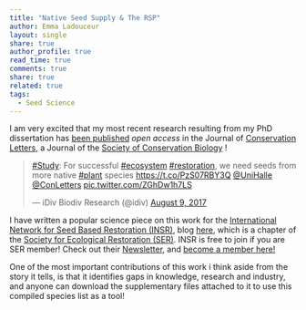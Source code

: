 ```yaml
---
title: "Native Seed Supply & The RSP"
author: Emma Ladouceur
layout: single
share: true
author_profile: true
read_time: true
comments: true
share: true
related: true
tags:
  - Seed Science
---
```


I am very excited that my most recent research resulting from my PhD dissertation has [been published](http://onlinelibrary.wiley.com/doi/10.1111/conl.12381/abstract) *open access* in the Journal of [Conservation Letters](http://bit.ly/1cYk4HL), a Journal of the [Society of Conservation Biology](https://conbio.org/) !

<blockquote class="twitter-tweet" data-lang="en"><p lang="en" dir="ltr"><a href="https://twitter.com/hashtag/Study?src=hash&amp;ref_src=twsrc%5Etfw">#Study</a>: For successful <a href="https://twitter.com/hashtag/ecosystem?src=hash&amp;ref_src=twsrc%5Etfw">#ecosystem</a> <a href="https://twitter.com/hashtag/restoration?src=hash&amp;ref_src=twsrc%5Etfw">#restoration</a>, we need seeds from more native <a href="https://twitter.com/hashtag/plant?src=hash&amp;ref_src=twsrc%5Etfw">#plant</a> species <a href="https://t.co/PzS07RBY3Q">https://t.co/PzS07RBY3Q</a> <a href="https://twitter.com/UniHalle?ref_src=twsrc%5Etfw">@UniHalle</a> <a href="https://twitter.com/ConLetters?ref_src=twsrc%5Etfw">@ConLetters</a> <a href="https://t.co/ZGhDw1h7LS">pic.twitter.com/ZGhDw1h7LS</a></p>&mdash; iDiv Biodiv Research (@idiv) <a href="https://twitter.com/idiv/status/895190123297615877?ref_src=twsrc%5Etfw">August 9, 2017</a></blockquote>
<script async src="https://platform.twitter.com/widgets.js" charset="utf-8"></script>


I have written a popular science piece on this work for the [International Network for Seed Based Restoration (INSR)](http://ser-insr.org/), blog [here](http://ser-insr.org/news/2017/7/4/native-seed-supply-the-restoration-species-pool), which is a chapter of the [Society for Ecological Restoration (SER)](http://www.ser.org/). INSR is free to join if you are SER member! Check out their [Newsletter](http://bit.ly/2EJzlAM), and [become a member here!](http://ser-insr.org/take-action/)

One of the most important contributions of this work i think aside from the story it tells, is that it identifies gaps in knowledge, research and industry, and anyone can download the supplementary files attached to it to use this compiled species list as a tool!